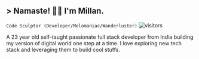 ## > Namaste! 🙏🏽 I'm Millan.

`Code Sculptor (Developer/Melomaniac/Wanderluster)` 
![visitors](https://visitor-badge.laobi.icu/badge?page_id=millan242.Millan)

A 23 year old self-taught passionate full stack developer from India building my version of digital world one step at a time. I love exploring new tech stack and leveraging them to build cool stuffs.

